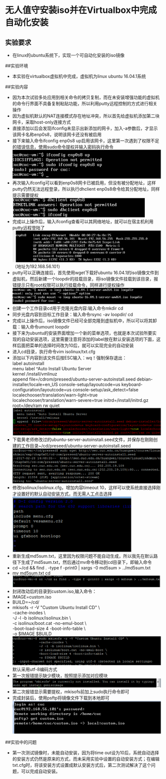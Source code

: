 # 无人值守安装iso并在Virtualbox中完成自动化安装 #

## 实验要求
- 在linux的ubuntu系统下，实现一个可自动化安装的iso镜像

##实验环境
- 本实验在virtualbox虚拟机中完成，虚拟机为linux ubuntu 16.04.1系统

##实验内容
- 因为本次试验多处应用到相关命令的拷贝复制，而在未安装增强功能的虚拟机的命令行界面不具备复制粘贴功能，所以利用putty远程控制的方式进行相关操作
 - 因为虚拟机默认的NAT连接模式存在地址冲突，所以首先给虚拟机添加第二块网卡，采取host-only连接方式
 - 直接添加以后会发现ifconfig未显示出新添加的网卡，加入-a参数后，才显示该网卡名称enp0s8，说明该网卡还没有被启用
 - 接下来输入命令ifconfig enp0s8 up启用该网卡，这里第一次遇到了权限不足的错误信息，使用sudo命令提权并输入密码执行命令  
![](image/1.png)
 - 再次输入ifconfig可以看到enp0s8网卡已被启用，但没有被分配地址，这样putty仍然无法远程登录，所以执行dhclient enp0s8命令给其分配地址，同样提示需要提权  
![](image/2.png)
 - 完成以上操作后，输入ifconfig查看可以其网络地址，就可以在宿主机利用putty远程登陆了  
![](image/3.png)（地址为192.168.56.101）
- putty可以正确连接后，首先使用wget下载好ubuntu 16.04.1的iso镜像文件到虚拟机，然后新建一个loopdir的挂载目录，将iso镜像文件挂载到该目录，报错提示只有root权限可以执行挂载命令，同样进行提权操作  
![](image/sudo.png)
- 创建一个工作目录cd用于克隆光盘内容:输入命令mkdir cd
- 同步光盘内容到目标工作目录：输入命令rsync -av loopdir/ cd
- 完成以上操作后，iso镜像文件已经可全部克隆到虚拟机中，所以可以将其卸载：输入命令umount loopdir
- 接下来为ubuntu的安装界面增加一个新的菜单选项，也就是本次试验所要实现的自动安装选项，这里需要注意将添加的label放在默认安装选项的下面，这样后面把菜单的选择时间改为10后，就可以实现完全的自动安装
 - 进入cd目录，执行命令vim isolinux/txt.cfg
 - 添加以下内容到该文件后按ESC输入：wq！强制保存退出：  
  label autoinstall    
  menu label ^Auto Install Ubuntu Server    
  kernel /install/vmlinuz  
  append  file=/cdrom/preseed/ubuntu-server-autoinstall.seed debian-installer/locale=en_US console-setup/layoutcode=us keyboard-configuration/layoutcode=us console-setup/ask_detect=false localechooser/translation/warn-light=true localechooser/translation/warn-severe=true initrd=/install/initrd.gz root=/dev/ram rw quiet   
![](image/4.png)
- 下载黄老师修改过的ubuntu-server-autoinstall.seed文件，并保存在刚刚创建的工作目录~/cd/preseed/ubuntu-server-autoinstall.seed  
![](image/5.png)
- 修改isolinux/isolinux.cfg，增加内容timeout 10，这样可以使系统直接选择刚才设置好的默认自动安装方式，而无需人工点击选择  
![](image/6.png)
- 重新生成md5sum.txt，这里因为权限问题不能自动生成，所以我先在默认路径下生成了md5sum.txt，然后通过mv命令移动到cd目录下，即输入命令  
 - cd ~/cd && find . -type f -print0 | xargs -0 md5sum > ../md5sum.txt  
 - mv md5sum.txt cd  
![](image/7.png)
- 封闭改动后的目录到custom.iso,输入命令：  
 - IMAGE=custom.iso  
 - BUILD=~/cd/  
 - mkisofs -r -V "Custom Ubuntu Install CD" \  
  -cache-inodes \  
  -J -l -b isolinux/isolinux.bin \  
  -c isolinux/boot.cat -no-emul-boot \  
  -boot-load-size 4 -boot-info-table \  
  -o $IMAGE $BUILD  
![](image/9.png)默认采用utf-8编码方式
- 第一次报错提示缺少模块，按照提示添加对应模块    
![](image/8.png)
- 第二次报错显示需要提权，mkisofs前加上sudo执行命令即可
- 完成封装后，使用psftp将镜像文件下载到本地即可  
![](image/10.png)

##实验中的问题
- 第一次测试镜像时，未能自动安装，因为将time out设为10后，系统自动选择的安装方式仍然是原来的方式，而未采用实验中设置的自动安装方式；在编辑txt.cfg时，将该安装方式设置成默认安装方式后，第二次测试解决了这个问题，可以完成自动安装。






